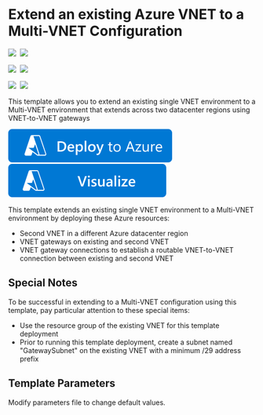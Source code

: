 # Extend an existing Azure VNET to a Multi-VNET Configuration

<IMG SRC="https://azurequickstartsservice.blob.core.windows.net/badges/201-extend-vnet-to-multi-vnet/PublicLastTestDate.svg" />&nbsp;
<IMG SRC="https://azurequickstartsservice.blob.core.windows.net/badges/201-extend-vnet-to-multi-vnet/PublicDeployment.svg" />&nbsp;

<IMG SRC="https://azurequickstartsservice.blob.core.windows.net/badges/201-extend-vnet-to-multi-vnet/FairfaxLastTestDate.svg" />&nbsp;
<IMG SRC="https://azurequickstartsservice.blob.core.windows.net/badges/201-extend-vnet-to-multi-vnet/FairfaxDeployment.svg" />&nbsp;

<IMG SRC="https://azurequickstartsservice.blob.core.windows.net/badges/201-extend-vnet-to-multi-vnet/BestPracticeResult.svg" />&nbsp;
<IMG SRC="https://azurequickstartsservice.blob.core.windows.net/badges/201-extend-vnet-to-multi-vnet/CredScanResult.svg" />&nbsp;

This template allows you to extend an existing single VNET environment to a Multi-VNET environment that extends across two datacenter regions using VNET-to-VNET gateways

<a href="https://portal.azure.com/#create/Microsoft.Template/uri/https%3A%2F%2Fraw.githubusercontent.com%2FAzure%2Fazure-quickstart-templates%2Fmaster%2F201-extend-vnet-to-multi-vnet%2Fazuredeploy.json" target="_blank">
    <img src="https://raw.githubusercontent.com/Azure/azure-quickstart-templates/master/1-CONTRIBUTION-GUIDE/images/deploytoazure.svg"/>
</a>
<a href="http://armviz.io/#/?load=https%3A%2F%2Fraw.githubusercontent.com%2FAzure%2Fazure-quickstart-templates%2Fmaster%2F201-extend-vnet-to-multi-vnet%2Fazuredeploy.json" target="_blank">
    <img src="https://raw.githubusercontent.com/Azure/azure-quickstart-templates/master/1-CONTRIBUTION-GUIDE/images/visualizebutton.svg"/>
</a>

This template extends an existing single VNET environment to a Multi-VNET environment by deploying these Azure resources:

+ Second VNET in a different Azure datacenter region
+ VNET gateways on existing and second VNET
+ VNET gateway connections to establish a routable VNET-to-VNET connection between existing and second VNET

## Special Notes

To be successful in extending to a Multi-VNET configuration using this template, pay particular attention to these special items:

+ Use the resource group of the existing VNET for this template deployment
+ Prior to running this template deployment, create a subnet named "GatewaySubnet" on the existing VNET with a minimum /29 address prefix

## Template Parameters

Modify parameters file to change default values.

